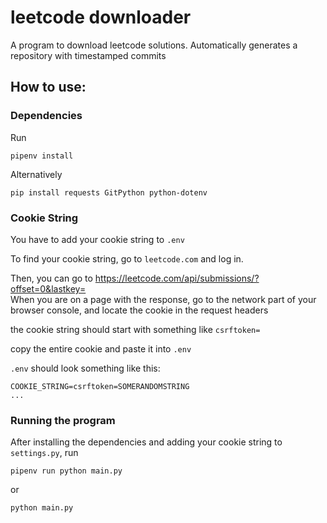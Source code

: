 # leetcode downloader
A program to download leetcode solutions. Automatically generates a repository with timestamped commits


## How to use:
### Dependencies
Run
```
pipenv install
```
Alternatively
```
pip install requests GitPython python-dotenv
```
### Cookie String
You have to add your cookie string to `.env`

To find your cookie string, go to `leetcode.com` and log in.

Then, you can go to https://leetcode.com/api/submissions/?offset=0&lastkey= \
When you are on a page with the response, go to the network part of your browser console, and locate the cookie in the request headers 

the cookie string should start with something like `csrftoken=` 

copy the entire cookie and paste it into `.env`

`.env` should look something like this:

```.env
COOKIE_STRING=csrftoken=SOMERANDOMSTRING
...
```

### Running the program
After installing the dependencies and adding your cookie string to `settings.py`, run
```
pipenv run python main.py
```
or
```
python main.py
```

